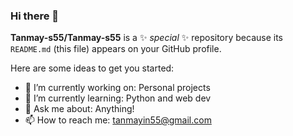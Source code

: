 ### Hi there 👋

**Tanmay-s55/Tanmay-s55** is a ✨ _special_ ✨ repository because its `README.md` (this file) appears on your GitHub profile.

Here are some ideas to get you started:

- 🔭 I’m currently working on: Personal projects
- 🌱 I’m currently learning: Python and web dev
- 💬 Ask me about: Anything!
- 📫 How to reach me: tanmayin55@gmail.com
